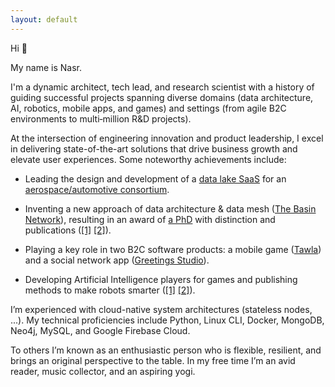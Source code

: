 ```yaml
---
layout: default
---
```


Hi 👋

My name is Nasr.

I'm a dynamic architect, tech lead, and research scientist with a history of guiding successful projects spanning diverse domains (data architecture, AI, robotics, mobile apps, and games) and settings (from agile B2C environments to multi‑million R&D projects).

At the intersection of engineering innovation and product leadership, I excel in delivering state-of-the-art solutions that drive business growth and elevate user experiences. Some noteworthy achievements include:

- Leading the design and development of a [data lake SaaS](https://github.com/simutool) for an [aerospace/automotive consortium](https://doi.org/10.3030/680569).

- Inventing a new approach of data architecture & data mesh ([The Basin Network](phd)), resulting in an award of [a PhD](https://fis.uni-bamberg.de/entities/publication/d28b1f7d-1c85-4214-a80f-69ab40d08b60) with distinction and publications ([[1]](https://link.springer.com/article/10.1007/s42486-020-00054-y) [[2]](https://link.springer.com/article/10.1007/s13222-018-0274-0)).

- Playing a key role in two B2C software products: a mobile game ([Tawla](tw)) and a social network app ([Greetings Studio](gs)).

- Developing Artificial Intelligence players for games and publishing methods to make robots smarter ([[1]](https://link.springer.com/chapter/10.1007/978-3-642-16111-7_14) [[2]](https://ebooks.iospress.nl/volumearticle/6006)).


I’m experienced with cloud-native system architectures (stateless nodes, ...). My technical proficiencies include Python, Linux CLI, Docker, MongoDB, Neo4j, MySQL, and Google Firebase Cloud.

To others I’m known as an enthusiastic person who is flexible, resilient, and brings an original perspective to the table. In my free time I’m an avid reader, music collector, and an aspiring yogi.